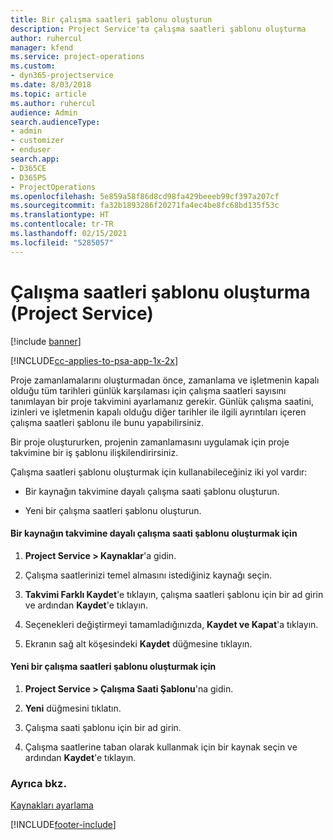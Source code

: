```yaml
---
title: Bir çalışma saatleri şablonu oluşturun
description: Project Service'ta çalışma saatleri şablonu oluşturma
author: ruhercul
manager: kfend
ms.service: project-operations
ms.custom:
- dyn365-projectservice
ms.date: 8/03/2018
ms.topic: article
ms.author: ruhercul
audience: Admin
search.audienceType:
- admin
- customizer
- enduser
search.app:
- D365CE
- D365PS
- ProjectOperations
ms.openlocfilehash: 5e859a58f86d8cd98fa429beeeb99cf397a207cf
ms.sourcegitcommit: fa32b1893286f20271fa4ec4be8fc68bd135f53c
ms.translationtype: HT
ms.contentlocale: tr-TR
ms.lasthandoff: 02/15/2021
ms.locfileid: "5285057"
---
```

# <a name="create-a-work-hours-template-project-service"></a>Çalışma saatleri şablonu oluşturma (Project Service)

[!include [banner](../includes/psa-now-project-operations.md)]

[!INCLUDE[cc-applies-to-psa-app-1x-2x](../includes/cc-applies-to-psa-app-1x-2x.md)]

Proje zamanlamalarını oluşturmadan önce, zamanlama ve işletmenin kapalı olduğu tüm tarihleri günlük karşılaması için çalışma saatleri sayısını tanımlayan bir proje takvimini ayarlamanız gerekir. Günlük çalışma saatini, izinleri ve işletmenin kapalı olduğu diğer tarihler ile ilgili ayrıntıları içeren çalışma saatleri şablonu ile bunu yapabilirsiniz.  
  
 Bir proje oluştururken, projenin zamanlamasını uygulamak için proje takvimine bir iş şablonu ilişkilendirirsiniz.  
  
 Çalışma saatleri şablonu oluşturmak için kullanabileceğiniz iki yol vardır:  
  
-   Bir kaynağın takvimine dayalı çalışma saati şablonu oluşturun.  
  
-   Yeni bir çalışma saatleri şablonu oluşturun.  
  
#### <a name="to-create-a-work-hours-template-based-on-a-resources-calendar"></a>Bir kaynağın takvimine dayalı çalışma saati şablonu oluşturmak için  
  
1.  **Project Service > Kaynaklar**'a gidin.  
  
2.  Çalışma saatlerinizi temel almasını istediğiniz kaynağı seçin.  
  
3.  **Takvimi Farklı Kaydet**'e tıklayın, çalışma saatleri şablonu için bir ad girin ve ardından **Kaydet**'e tıklayın.  
  
4.  Seçenekleri değiştirmeyi tamamladığınızda, **Kaydet ve Kapat**'a tıklayın.  
  
5.  Ekranın sağ alt köşesindeki **Kaydet** düğmesine tıklayın.  
  
#### <a name="to-create-a-new-work-hours-template"></a>Yeni bir çalışma saatleri şablonu oluşturmak için  
  
1.  **Project Service > Çalışma Saati Şablonu**'na gidin.  
  
2.  **Yeni** düğmesini tıklatın.  
  
3.  Çalışma saati şablonu için bir ad girin.  
  
4.  Çalışma saatlerine taban olarak kullanmak için bir kaynak seçin ve ardından **Kaydet**'e tıklayın.  
  
### <a name="see-also"></a>Ayrıca bkz.  
 [Kaynakları ayarlama](../psa/set-up-resources.md)


[!INCLUDE[footer-include](../includes/footer-banner.md)]
